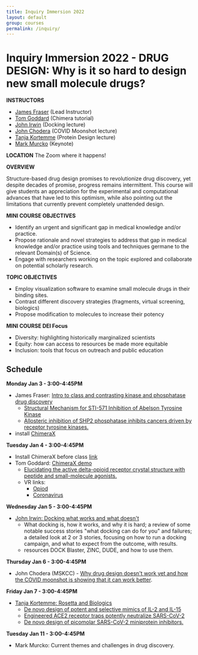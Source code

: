 ```yaml
---
title: Inquiry Immersion 2022
layout: default
group: courses
permalink: /inquiry/
---
```


# Inquiry Immersion 2022 -  DRUG DESIGN: Why is it so hard to design new small molecule drugs? #

**INSTRUCTORS**

- [James Fraser](mailto:jfraser@fraserlab.com) (Lead Instructor)
- [Tom Goddard](mailto:goddard@sonic.net) (Chimera tutorial)
- [John Irwin](mailto:John.Irwin@ucsf.edu) (Docking lecture)
- [John Chodera](https://www.choderalab.org/) (COVID Moonshot lecture)
- [Tanja Kortemme](mailto:kortemme@cgl.ucsf.edu) (Protein Design lecture)
- [Mark Murcko](https://relaytx.com/our-team/mark-murcko/) (Keynote)

**LOCATION**
The Zoom where it happens!

**OVERVIEW**

Structure-based drug design promises to revolutionize drug discovery, yet despite decades of promise, progress remains intermittent. This course will give students an appreciation for the experimental and computational advances that have led to this optimism, while also pointing out the limitations that currently prevent completely unattended design.

**MINI COURSE OBJECTIVES**

- Identify an urgent and significant gap in medical knowledge and/or practice.
- Propose rationale and novel strategies to address that gap in medical knowledge and/or practice using tools and techniques germane to the relevant Domain(s) of Science.
- Engage with researchers working on the topic explored and collaborate on potential scholarly research.

**TOPIC OBJECTIVES**

- Employ visualization software to examine small molecule drugs in their binding sites.
- Contrast different discovery strategies (fragments, virtual screening, biologics)
- Propose modification to molecules to increase their potency

**MINI COURSE DEI Focus**

- Diversity: highlighting historically marginalized scientists
- Equity: how can access to resources be made more equitable
- Inclusion: tools that focus on outreach and public education

## Schedule ##

**Monday Jan 3 - 3:00-4:45PM**

- James Fraser: [Intro to class and contrasting kinase and phosphatase drug discovery](http://cdn.fraserlab.com/courses/inquiry_2021/lecture1.pdf)
  - [Structural Mechanism for STI-571 Inhibition of Abelson Tyrosine Kinase](http://cdn.fraserlab.com/courses/inquiry_2020/2000_schindler.pdf)
  - [Allosteric inhibition of SHP2 phosphatase inhibits cancers driven by receptor tyrosine kinases.](http://cdn.fraserlab.com/courses/inquiry_2020/2016_chen.pdf)
- install [ChimeraX](https://www.rbvi.ucsf.edu/chimerax/download.html)

**Tuesday Jan 4 - 3:00-4:45PM**

- Install ChimeraX before class [link](https://www.rbvi.ucsf.edu/chimerax/download.html)
- Tom Goddard: [ChimeraX demo](https://www.rbvi.ucsf.edu/chimerax/data/delta-opioid-jan2020/binding.html)
  - [Elucidating the active delta-opioid receptor crystal structure with peptide and small-molecule agonists.](http://cdn.fraserlab.com/courses/inquiry_2020/2019_claff.pdf)
  - VR links:
    - [Opiod](https://youtu.be/FCotNi6213w)
    - [Coronavirus](https://youtu.be/dKNbRRRFhqY)

**Wednesday Jan 5 - 3:00-4:45PM**

- [John Irwin: Docking what works and what doesn't](http://cdn.fraserlab.com/courses/inquiry_2021/2021_Irwin_Docking.pdf)
  - What docking is, how it works, and why it is hard; a review of some notable success stories "what docking can do for you" and failures; a detailed look at 2 or 3 stories, focusing on how to run a docking campaign, and what to expect from the outcome, with results.
  - resources DOCK Blaster, ZINC, DUDE, and how to use them.

**Thursday Jan 6 - 3:00-4:45PM**

- John Chodera (MSKCC) - [Why drug design doesn't work yet and how the COVID moonshot is showing that it can work better](https://www.choderalab.org/inquiry-immersion-drug-design).

**Friday Jan 7 - 3:00-4:45PM**

- [Tanja Kortemme: Rosetta and Biologics](http://cdn.fraserlab.com/courses/inquiry_2020/2020_Kortemme_Rosetta.pdf)
  - [De novo design of potent and selective mimics of IL-2 and IL-15](http://cdn.fraserlab.com/courses/inquiry_2020/2019_silva.pdf)
  - [Engineered ACE2 receptor traps potently neutralize SARS-CoV-2](https://www.pnas.org/content/early/2020/10/21/2016093117)
  - [De novo design of picomolar SARS-CoV-2 miniprotein inhibitors.](https://science.sciencemag.org/content/370/6515/426)

**Tuesday Jan 11 - 3:00-4:45PM**

- Mark Murcko: Current themes and challenges in drug discovery.
